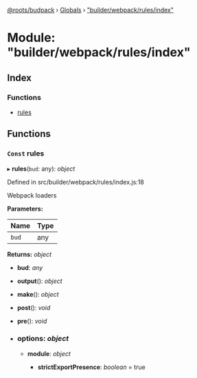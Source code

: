 [@roots/budpack](../README.md) › [Globals](../globals.md) › ["builder/webpack/rules/index"](_builder_webpack_rules_index_.md)

# Module: "builder/webpack/rules/index"

## Index

### Functions

* [rules](_builder_webpack_rules_index_.md#const-rules)

## Functions

### `Const` rules

▸ **rules**(`bud`: any): *object*

Defined in src/builder/webpack/rules/index.js:18

Webpack loaders

**Parameters:**

Name | Type |
------ | ------ |
`bud` | any |

**Returns:** *object*

* **bud**: *any*

* **output**(): *object*

* **make**(): *object*

* **post**(): *void*

* **pre**(): *void*

* ### **options**: *object*

  * **module**: *object*

    * **strictExportPresence**: *boolean* = true
